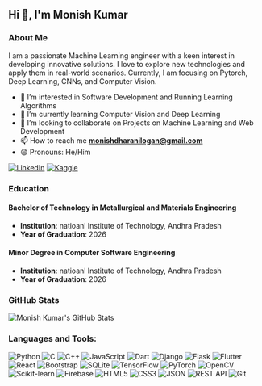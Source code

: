 ## Hi 👋, I'm Monish Kumar


### About Me
I am a passionate Machine Learning engineer with a keen interest in developing innovative solutions. I love to explore new technologies and apply them in real-world scenarios. Currently, I am focusing on Pytorch, Deep Learning, CNNs, and Computer Vision.

- 👀 I’m interested in Software Development and Running Learning Algorithms
- 🌱 I’m currently learning Computer Vision and Deep Learning 
- 💞️ I’m looking to collaborate on Projects on Machine Learning and Web Development
- 📫 How to reach me **[monishdharanilogan@gmail.com](mailto:monishdharanilogan@gmail.com)**
- 😄 Pronouns: He/Him

[![LinkedIn](https://img.shields.io/badge/LinkedIn-0A66C2?style=for-the-badge&logo=linkedin&logoColor=white)](https://www.linkedin.com/in/monish-kumar-d) 
[![Kaggle](https://img.shields.io/badge/Kaggle-20BEFF?style=for-the-badge&logo=kaggle&logoColor=white)](https://www.kaggle.com/monish38)

### Education
#### Bachelor of Technology in Metallurgical and Materials Engineering
- **Institution**: natioanl Institute of Technology, Andhra Pradesh
- **Year of Graduation**: 2026
#### Minor Degree in Computer Software Engineering
- **Institution**: natioanl Institute of Technology, Andhra Pradesh
- **Year of Graduation**: 2026

### GitHub Stats
![Monish Kumar's GitHub Stats](https://github-readme-stats.vercel.app/api?username=Monish-Kumar-D&show_icons=true&theme=radical)


### Languages and Tools:
![Python](https://img.shields.io/badge/Python-3776AB?style=for-the-badge&logo=python&logoColor=white)
![C](https://img.shields.io/badge/C-00599C?style=for-the-badge&logo=c&logoColor=white)
![C++](https://img.shields.io/badge/C++-00599C?style=for-the-badge&logo=cplusplus&logoColor=white)
![JavaScript](https://img.shields.io/badge/JavaScript-F7DF1E?style=for-the-badge&logo=javascript&logoColor=black)
![Dart](https://img.shields.io/badge/Dart-0175C2?style=for-the-badge&logo=dart&logoColor=white)
![Django](https://img.shields.io/badge/Django-092E20?style=for-the-badge&logo=django&logoColor=white)
![Flask](https://img.shields.io/badge/Flask-000000?style=for-the-badge&logo=flask&logoColor=white)
![Flutter](https://img.shields.io/badge/Flutter-02569B?style=for-the-badge&logo=flutter&logoColor=white)
![React](https://img.shields.io/badge/React-20232A?style=for-the-badge&logo=react&logoColor=61DAFB)
![Bootstrap](https://img.shields.io/badge/Bootstrap-563D7C?style=for-the-badge&logo=bootstrap&logoColor=white)
![SQLite](https://img.shields.io/badge/SQLite-003B57?style=for-the-badge&logo=sqlite&logoColor=white)
![TensorFlow](https://img.shields.io/badge/TensorFlow-FF6F00?style=for-the-badge&logo=tensorflow&logoColor=white)
![PyTorch](https://img.shields.io/badge/PyTorch-EE4C2C?style=for-the-badge&logo=pytorch&logoColor=white)
![OpenCV](https://img.shields.io/badge/OpenCV-5C3EE8?style=for-the-badge&logo=opencv&logoColor=white)
![Scikit-learn](https://img.shields.io/badge/Scikit--learn-F7931E?style=for-the-badge&logo=scikit-learn&logoColor=white)
![Firebase](https://img.shields.io/badge/Firebase-FFCA28?style=for-the-badge&logo=firebase&logoColor=black)
![HTML5](https://img.shields.io/badge/HTML5-E34F26?style=for-the-badge&logo=html5&logoColor=white)
![CSS3](https://img.shields.io/badge/CSS3-1572B6?style=for-the-badge&logo=css3&logoColor=white)
![JSON](https://img.shields.io/badge/JSON-000000?style=for-the-badge&logo=json&logoColor=white)
![REST API](https://img.shields.io/badge/REST%20API-000000?style=for-the-badge&logo=rest&logoColor=white)
![Git](https://img.shields.io/badge/Git-F05032?style=for-the-badge&logo=git&logoColor=white)

